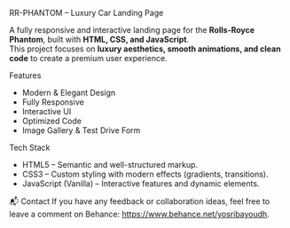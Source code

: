 RR-PHANTOM – Luxury Car Landing Page

A fully responsive and interactive landing page for the **Rolls-Royce Phantom**, built with **HTML, CSS, and JavaScript**.  
This project focuses on **luxury aesthetics, smooth animations, and clean code** to create a premium user experience.

Features
- Modern & Elegant Design
- Fully Responsive
- Interactive UI
- Optimized Code
- Image Gallery & Test Drive Form

Tech Stack
- HTML5 – Semantic and well-structured markup.
- CSS3 – Custom styling with modern effects (gradients, transitions).
- JavaScript (Vanilla) – Interactive features and dynamic elements.

📬 Contact
If you have any feedback or collaboration ideas, feel free to leave a comment on Behance: https://www.behance.net/yosribayoudh.
